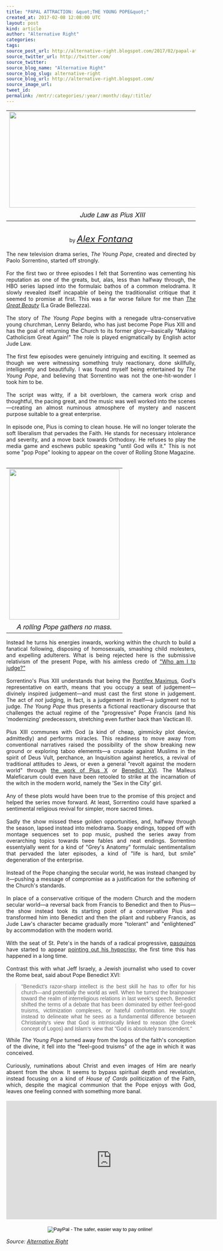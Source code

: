 ```yaml
---
title: "PAPAL ATTRACTION: &quot;THE YOUNG POPE&quot;"
created_at: 2017-02-08 12:08:00 UTC
layout: post
kind: article
author: "Alternative Right"
categories: 
tags: 
source_post_url: http://alternative-right.blogspot.com/2017/02/papal-attraction-young-pope.html
source_twitter_url: http://twitter.com/
source_twitter: 
source_blog_name: "Alternative Right"
source_blog_slug: alternative-right
source_blog_url: http://alternative-right.blogspot.com/
source_image_url: 
tweet_id:
permalink: /mntr/:categories/:year/:month/:day/:title/
---
```

<div dir="ltr" style="text-align: left;" trbidi="on"><div style="text-align: center;"><table align="center" cellpadding="0" cellspacing="0" class="tr-caption-container" style="margin-left: auto; margin-right: auto; text-align: center;"><tbody><tr><td style="text-align: center;"><a href="https://1.bp.blogspot.com/-WRJyExPp5tk/WJsGGc5DMZI/AAAAAAAAVKE/X9o8vfbavlsTA8MzcUjMaTrZAJ-EaUILQCLcB/s1600/The-Young-Pope-0.jpg" imageanchor="1" style="margin-left: auto; margin-right: auto;"><img border="0" height="255" src="https://1.bp.blogspot.com/-WRJyExPp5tk/WJsGGc5DMZI/AAAAAAAAVKE/X9o8vfbavlsTA8MzcUjMaTrZAJ-EaUILQCLcB/s400/The-Young-Pope-0.jpg" width="550" /></a></td></tr><tr><td class="tr-caption" style="text-align: center;"><span style="font-family: &quot;helvetica neue&quot; , &quot;arial&quot; , &quot;helvetica&quot; , sans-serif; font-size: large;"><i>Jude Law as Pius XIII</i></span></td></tr></tbody></table><br />by <span style="font-size: x-large;"><i><a href="http://alternative-right.blogspot.com/search/label/Alex%20Fontana" target="_blank">Alex Fontana</a></i></span></div><div style="text-align: justify;"><br /></div><div style="text-align: justify;">The new television drama series, <i>The Young Pope</i>, created and directed by Paolo Sorrentino, started off strongly.&nbsp;</div><div style="text-align: justify;"><br /></div><div style="text-align: justify;">For the first two or three episodes I felt that Sorrentino was cementing his reputation as one of the greats, but, alas, less than halfway through, the HBO series lapsed into the formulaic bathos of a common melodrama. It slowly revealed itself incapable of being the traditionalist critique that it seemed to promise at first. This was a far worse failure for me than <i><a href="https://alexfontana.wordpress.com/2016/10/23/reactionary-reverberations-in-paolo-sorrentinos-la-grande-bellezza/" target="_blank">The Great Beauty</a></i> (La Grade Bellezza). <br /><br /><a name='more'></a>The story of <i>The Young Pope</i> begins with a renegade ultra-conservative young churchman, Lenny Belardo, who has just become Pope Pius XIII and has the goal of returning the Church to its former glory—basically "Making Catholicism Great Again!" The role is played enigmatically by English actor Jude Law.<br /><div style="text-align: justify;"><br /></div><div style="text-align: justify;">The first few episodes were genuinely intriguing and exciting. It seemed as though we were witnessing something truly reactionary, done skillfully, intelligently and beautifully. I was found myself being entertained by <i>The Young Pope</i>, and believing that Sorrentino was not the one-hit-wonder I took him to be.</div><div style="text-align: justify;"><br /></div><div style="text-align: justify;">The script was witty, if a bit overblown, the camera work crisp and thoughtful, the pacing great, and the music was well worked into the scenes—creating an almost numinous atmosphere of mystery and nascent purpose suitable to a great enterprise.</div><div style="text-align: justify;"><br /></div><div style="text-align: justify;">In episode one, Pius is coming to clean house. He will no longer tolerate the soft liberalism that pervades the Faith. He stands for necessary intolerance and severity, and a move back towards Orthodoxy. He refuses to play the media game and eschews public speaking "until God wills it." This is not some "pop Pope" looking to appear on the cover of Rolling Stone Magazine.</div><div style="text-align: justify;"><br /></div><div style="text-align: justify;"><table cellpadding="0" cellspacing="0" class="tr-caption-container" style="float: right; margin-left: 1em; text-align: right;"><tbody><tr><td style="text-align: center;"><a href="https://4.bp.blogspot.com/--eDPS2tTZrs/WJsHBVPHtsI/AAAAAAAAVKM/I_Eo2k0AT6AtQckC_Yy2Dlkg_2r7b-tGACLcB/s1600/Francis%2BRS.jpg" imageanchor="1" style="clear: right; margin-bottom: 1em; margin-left: auto; margin-right: auto;"><img border="0" height="400" src="https://4.bp.blogspot.com/--eDPS2tTZrs/WJsHBVPHtsI/AAAAAAAAVKM/I_Eo2k0AT6AtQckC_Yy2Dlkg_2r7b-tGACLcB/s400/Francis%2BRS.jpg" width="293" /></a></td></tr><tr><td class="tr-caption" style="text-align: center;"><span style="font-family: &quot;helvetica neue&quot; , &quot;arial&quot; , &quot;helvetica&quot; , sans-serif; font-size: large;"><i>A rolling Pope gathers no mass.</i></span></td></tr></tbody></table>Instead he turns his energies inwards, working within the church to build a fanatical following, disposing of homosexuals, smashing child molesters, and expelling adulterers. What is being rejected here is the submissive relativism of the present Pope, with his aimless credo of <a href="https://www.ncronline.org/news/vatican/francis-explains-who-am-i-judge" target="_blank">"Who am I to judge?"</a></div><div style="text-align: justify;"><br /></div><div style="text-align: justify;">Sorrentino's Pius XIII understands that being the <a href="https://en.wikipedia.org/wiki/Pontifex_Maximus" target="_blank">Pontifex Maximus</a>, God's representative on earth, means that you occupy a seat of judgement—divinely inspired judgement—and must cast the first stone in judgement. The act of <i>not </i>judging, in fact, is a judgement in itself—a judgment not to judge. <i>The Young Pope</i> thus presents a fictional reactionary discourse that challenges the actual regime of the "progressive" Pope Francis (and his 'modernizing' predecessors, stretching even further back than Vactican II).</div><div style="text-align: justify;"><br /></div><div style="text-align: justify;">Pius XIII communes with God (a kind of cheap, gimmicky plot device, admittedly) and performs miracles. This readiness to move away from conventional narratives raised the possibility of the show breaking new ground or exploring taboo elememts—a crusade against Muslims in the spirit of Deus Vult, perchance, an Inquisition against heretics, a revival of traditional attitudes to Jews, or even a general "revolt against the modern world" through&nbsp;<a href="http://www.papalencyclicals.net/Pius10/p10moath.htm" target="_blank">the work of Pius X</a>&nbsp;or <a href="http://www.lst.edu/academics/landas-archives/373-dictatorship-of-relativism" target="_blank">Benedict XVI</a>. The Malleus Maleficarum could even have been retooled to strike at the incarnation of the witch in the modern world, namely the 'Sex in the City' girl.</div><div style="text-align: justify;"><br /></div><div style="text-align: justify;">Any of these plots would have been true to the promise of this project and helped the series move forward. At least, Sorrentino could have sparked a sentimental religious revival for simpler, more sacred times.<br /><br />Sadly the show missed these golden opportunities, and, halfway through the season, lapsed instead into melodrama. Soapy endings, topped off with montage sequences set to pop music, pushed the series away from overarching topics towards twee fables and neat endings. Sorrentino essentyially went for a kind of "Grey's Anatomy" formulaic sentimentalism that pervaded the later episodes, a&nbsp;kind of "life is hard, but smile" degeneration of the enterprise.&nbsp;</div><div style="text-align: justify;"><br /></div><div style="text-align: justify;">Instead of the Pope changing the secular world, he was instead changed by it—pushing a message of compromise as a justification for the softening of the Church's standards.&nbsp;</div><div style="text-align: justify;"><br /></div><div style="text-align: justify;">In place of a conservative critique of the modern Church and the modern secular world—a reversal back from Francis to Benedict and then to Pius—the show instead took its starting point of a conservative Pius and transformed him into Benedict and then the pliant and rubbery Francis, as Jude Law's character became gradually more "tolerant" and "enlightened" by accommodation with the modern world.</div><div style="text-align: justify;"><br /></div><div style="text-align: justify;">With the seat of St. Pete's in the hands of a radical progressive, <a href="https://en.wikipedia.org/wiki/Pasquino" target="_blank">pasquinos</a> have started to appear <a href="http://rorate-caeli.blogspot.com/2017/02/unheard-of-since-papal-states-fell-rome.html" target="_blank">pointing out his hypocrisy</a>, the first time this has happened in a long time.&nbsp;</div><div style="text-align: justify;"><br /></div><div style="text-align: justify;">Contrast this with what Jeff Israely, a Jewish journalist who used to cover the Rome beat, said about Pope Benedict XVI:</div><div style="text-align: justify;"><blockquote class="tr_bq"><span style="font-family: &quot;verdana&quot; , sans-serif;">"Benedict's razor-sharp intellect is the best skill he has to offer for his church—and potentially the world as well. When he turned the brainpower toward the realm of interreligious relations in last week's speech, Benedict shifted the terms of a debate that has been dominated by either feel-good truisms, victimization complexes, or hateful confrontation. He sought instead to delineate what he sees as a fundamental difference between Christianity's view that God is intrinsically linked to reason (the Greek concept of Logos) and Islam's view that "God is absolutely transcendent."</span></blockquote></div><div style="text-align: justify;">While <i>The Young Pope</i> turned away from the logos of the faith's conception of the divine, it fell into the "feel-good truisms" of the age in which it was conceived.<br /><br />Curiously, ruminations about Christ and even images of Him are nearly absent from the show. It seems to bypass spiritual depth and revelation, instead focusing on a kind of <i>House of Cards</i> politicization of the Faith, which, despite the magical communion that the Pope enjoys with God, leaves one feeling conned with something more banal.<br /><br /><div style="text-align: center;"><iframe allowfullscreen="" frameborder="0" height="315" src="https://www.youtube.com/embed/6we2blItR4s" width="560"></iframe></div></div><div><div style="text-align: justify;"><br /><form action="https://www.paypal.com/cgi-bin/webscr" method="post" style="text-align: justify;" target="_top"><div style="text-align: center;"><span style="font-family: inherit;"><input alt="PayPal - The safer, easier way to pay online!" border="0" name="submit" src="https://www.paypalobjects.com/en_US/i/btn/btn_donateCC_LG.gif" type="image" />&nbsp;<img alt="" border="0" height="1" src="https://www.paypalobjects.com/en_US/i/scr/pixel.gif" width="1" /></span></div></form></div></div></div></div><img src="http://feeds.feedburner.com/~r/blogspot/SBfLZ/~4/7wXtSHUp4gA" height="1" width="1" alt=""/><div class="">
    <i>Source: <a href="http://alternative-right.blogspot.com/">Alternative Right</a></i>
</div>

